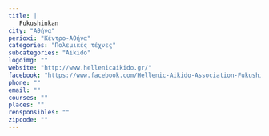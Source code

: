 ```yaml
---
title: |
   Fukushinkan
city: "Αθήνα"
perioxi: "Κέντρο-Αθήνα"
categories: "Πολεμικές τέχνες"
subcategories: "Aikido"
logoimg: ""
website: "http://www.hellenicaikido.gr/"
facebook: "https://www.facebook.com/Hellenic-Aikido-Association-Fukushinkan-Dojo-official-Athens-Greece-268826066481640/"
phone: ""
email: ""
courses: ""
places: ""
rensponsibles: ""
zipcode: ""
---
```




